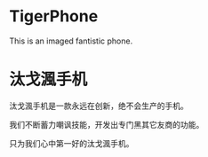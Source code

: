 # TigerPhone
This is an imaged fantistic phone.
# 汰戈渢手机
汰戈渢手机是一款永远在创新，绝不会生产的手机。

我们不断蓄力嘲讽技能，开发出专门黑其它友商的功能。

只为我们心中第一好的汰戈渢手机。
